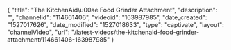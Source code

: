 {
    "title": "The KitchenAid\u00ae Food Grinder Attachment",
    "description": "",
    "channelid": "114661406",
    "videoid": "163987985",
    "date_created": "1527017626",
    "date_modified": "1527018633",
    "type": "captivate",
    "layout": "channelVideo",
    "url": "\/latest-videos\/the-kitchenaid-food-grinder-attachment\/114661406-163987985"
}